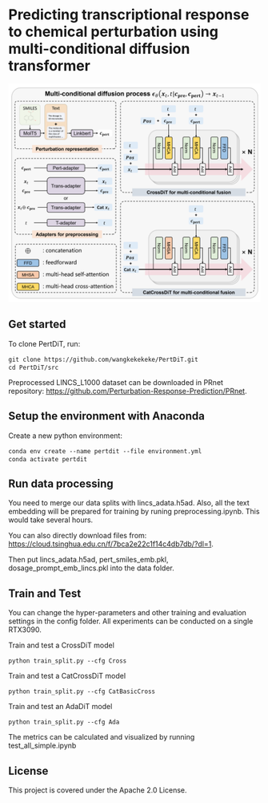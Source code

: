 # Predicting transcriptional response to chemical perturbation using multi-conditional diffusion transformer

<p align="center"><img src="src\data\PertDiT.png" alt="PertDiT" width="900px" /></p>

## Get started
To clone PertDiT, run:
```
git clone https://github.com/wangkekekeke/PertDiT.git
cd PertDiT/src
```
Preprocessed LINCS_L1000 dataset can be downloaded in PRnet repository: https://github.com/Perturbation-Response-Prediction/PRnet. 

## Setup the environment with Anaconda
Create a new python environment:
```
conda env create --name pertdit --file environment.yml
conda activate pertdit
```

## Run data processing
You need to merge our data splits with lincs_adata.h5ad. Also, all the text embedding will be prepared for training by runing preprocessing.ipynb. This would take several hours.

You can also directly download files from: https://cloud.tsinghua.edu.cn/f/7bca2e22c1f14c4db7db/?dl=1.

Then put lincs_adata.h5ad, pert_smiles_emb.pkl, dosage_prompt_emb_lincs.pkl into the data folder.

## Train and Test
You can change the hyper-parameters and other training and evaluation settings in the config folder.
All experiments can be conducted on a single RTX3090.

Train and test a CrossDiT model
```
python train_split.py --cfg Cross
```
Train and test a CatCrossDiT model
```
python train_split.py --cfg CatBasicCross
```
Train and test an AdaDiT model
```
python train_split.py --cfg Ada
```
The metrics can be calculated and visualized by running test_all_simple.ipynb

## License
This project is covered under the Apache 2.0 License.



